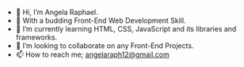 - 👋 Hi, I’m Angela Raphael.
- 👀 With a budding Front-End Web Development Skill.
- 🌱 I’m currently learning HTML, CSS, JavaScript and its libraries and frameworks.
- 💞️ I’m looking to collaborate on any Front-End Projects.
- 📫 How to reach me; angelaraph12@gmail.com

